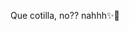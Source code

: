 Que cotilla, no?? 
nahhh✨️🥴

<!---
venus008028/venus008028 is a ✨ special ✨ repository because its `README.md` (this file) appears on your GitHub profile.
You can click the Preview link to take a look at your changes.
--->
